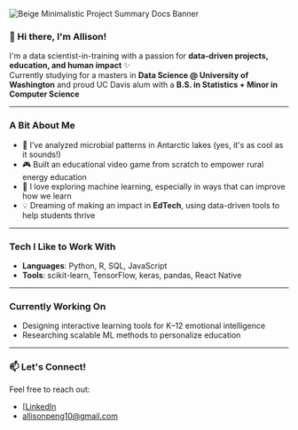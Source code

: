 ![Beige Minimalistic Project Summary Docs Banner](https://github.com/user-attachments/assets/9f502611-ebd0-4acb-94c6-676dfd014622)

### 👋 Hi there, I'm Allison!

I'm a data scientist-in-training with a passion for **data-driven projects, education, and human impact** ✨  
Currently studying for a masters in **Data Science @ University of Washington** and proud UC Davis alum with a **B.S. in Statistics + Minor in Computer Science**

---

### A Bit About Me
- 🧊 I’ve analyzed microbial patterns in Antarctic lakes (yes, it's as cool as it sounds!)
- 🎮 Built an educational video game from scratch to empower rural energy education
- 🤖 I love exploring machine learning, especially in ways that can improve how we learn
- 💡 Dreaming of making an impact in **EdTech**, using data-driven tools to help students thrive

---

### Tech I Like to Work With
- **Languages**: Python, R, SQL, JavaScript  
- **Tools**: scikit-learn, TensorFlow, keras, pandas, React Native

---

### Currently Working On
- Designing interactive learning tools for K–12 emotional intelligence  
- Researching scalable ML methods to personalize education  
---

### 📫 Let's Connect!
Feel free to reach out:
- [[LinkedIn](https://www.linkedin.com/in/allisonpeng/) 
- allisonpeng10@gmail.com


